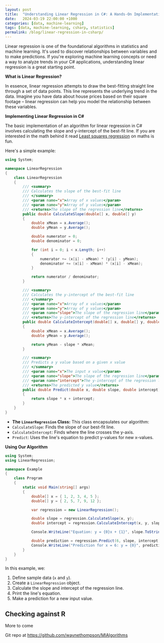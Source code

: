```yaml
---
layout: post
title:  "Understanding Linear Regression in C#: A Hands-On Implementation"
date:   2024-03-19 22:00:00 +1000
categories: [data, machine-learning]
tags: [data, machine-learning, csharp, statistics]
permalink: /blog/linear-regression-in-csharp/
---
```



Linear regression is one of the foundational algorithms in statistics and machine learning. It's used to discover relationships between variables and to make predictions. If you're exploring machine learning concepts or need a way to analyze trends in your C# applications, understanding linear regression is a great starting point.

**What is Linear Regression?**

In essence, linear regression attempts to draw the best-fitting straight line through a set of data points.  This line represents the underlying trend in the data. Imagine you have data about house prices based on their square footage – linear regression can help you model the relationship between these variables.

**Implementing Linear Regression in C#**

The basic implementation of an algorithm for linear regression in C# involves calculating the slope and y-intercept of the best-fit line. If you are interested in the math behind it read [Least squares regression](https://www.mathsisfun.com/data/least-squares-regression.html) on maths is fun.

Here's a simple example:

```csharp
using System;

namespace LinearRegression
{
    class LinearRegression
    {
        /// <summary>
        /// Calculates the slope of the best-fit line
        /// </summary>
        /// <param name="x">Array of x values</param>
        /// <param name="y">Array of y values</param>
        /// <returns>The slope of the regression line</returns>
        public double CalculateSlope(double[] x, double[] y)
        {
            double xMean = x.Average();
            double yMean = y.Average();

            double numerator = 0;
            double denominator = 0;

            for (int i = 0; i < x.Length; i++)
            {
                numerator += (x[i] - xMean) * (y[i] - yMean);
                denominator += (x[i] - xMean) * (x[i] - xMean);
            }

            return numerator / denominator;
        }

        /// <summary>
        /// Calculates the y-intercept of the best-fit line
        /// </summary>
        /// <param name="x">Array of x values</param>
        /// <param name="y">Array of y values</param>
        /// <param name="slope">The slope of the regression line</param>
        /// <returns>The y-intercept of the regression line</returns>
        public double CalculateIntercept(double[] x, double[] y, double slope)
        {
            double xMean = x.Average();
            double yMean = y.Average();

            return yMean - slope * xMean;
        }

        /// <summary>
        /// Predicts a y value based on a given x value
        /// </summary>
        /// <param name="x">The input x value</param>
        /// <param name="slope">The slope of the regression line</param>
        /// <param name="intercept">The y-intercept of the regression line</param>
        /// <returns>The predicted y value</returns>
        public double Predict(double x, double slope, double intercept)
        {
            return slope * x + intercept;
        }
    }
}
```

* **The `LinearRegression` Class:** This class encapsulates our algorithm:
* `CalculateSlope`: Finds the slope of our best-fit line.
* `CalculateIntercept`: Finds where the line crosses the y-axis.
* `Predict`: Uses the line's equation to predict y-values for new x-values.

**Using Our Algorithm**

```csharp
using System;
using LinearRegression; 

namespace Example
{
    class Program
    {
        static void Main(string[] args)
        {
            double[] x = { 1, 2, 3, 4, 5 };
            double[] y = { 2, 5, 7, 9, 12 };

            var regression = new LinearRegression();

            double slope = regression.CalculateSlope(x, y);
            double intercept = regression.CalculateIntercept(x, y, slope);

            Console.WriteLine("Equation: y = {0}x + {1}", slope.ToString("F2"), intercept.ToString("F2"));

            double prediction = regression.Predict(6, slope, intercept);
            Console.WriteLine("Prediction for x = 6: y = {0}", prediction.ToString("F2"));
        }
    }
}
```

In this example, we:

1. Define sample data (`x` and `y`).
2. Create a `LinearRegression` object.
3. Calculate the slope and intercept of the regression line.
4. Print the line's equation.
5. Make a prediction for a new input value.

## Checking against R

More to come

Git repo at 
https://github.com/waynethompson/MlAlgorithms
